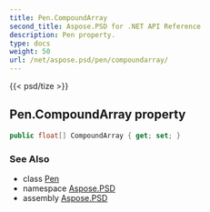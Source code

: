 ```yaml
---
title: Pen.CompoundArray
second_title: Aspose.PSD for .NET API Reference
description: Pen property. 
type: docs
weight: 50
url: /net/aspose.psd/pen/compoundarray/
---
```

{{< psd/tize >}}
## Pen.CompoundArray property

```csharp
public float[] CompoundArray { get; set; }
```

### See Also

* class [Pen](../)
* namespace [Aspose.PSD](../../pen/)
* assembly [Aspose.PSD](../../../)


